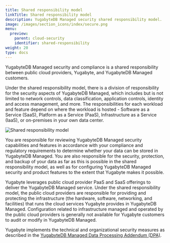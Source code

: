 ```yaml
---
title: Shared responsibility model
linkTitle: Shared responsibility model
description: YugabyteDB Managed security shared responsibility model.
image: /images/section_icons/index/secure.png
menu:
  preview:
    parent: cloud-security
    identifier: shared-responsibility
weight: 20
type: docs
---
```


YugabyteDB Managed security and compliance is a shared responsibility between public cloud providers, Yugabyte, and YugabyteDB Managed customers.

Under the shared responsibility model, there is a division of responsibility for the security aspects of YugabyteDB Managed, which includes but is not limited to network controls, data classification, application controls, identity and access management, and more. The responsibilities for each workload and feature depend on where the workload is hosted - Software as a Service (SaaS), Platform as a Service (PaaS), Infrastructure as a Service (IaaS), or on-premises in your own data center.

![Shared responsibility model](/images/yb-cloud/cloud-shared-responsibility.png)

You are responsible for reviewing YugabyteDB Managed security capabilities and features in accordance with your compliance and regulatory requirements to determine whether your data can be stored in YugabyteDB Managed. You are also responsible for the security, protection, and backup of your data as far as this is possible in the shared responsibility model, as well as for configuring YugabyteDB Managed security and product features to the extent that Yugabyte makes it possible.

Yugabyte leverages public cloud provider PaaS and SaaS offerings to deliver the YugabyteDB Managed service. Under the shared responsibility model, the public cloud providers are responsible for providing and protecting the infrastructure (the hardware, software, networking, and facilities) that runs the cloud services Yugabyte provides in YugabyteDB Managed. Configuration related to infrastructure managed and operated by the public cloud providers is generally not available for Yugabyte customers to audit or modify in YugabyteDB Managed.

Yugabyte implements the technical and organizational security measures as described in the [YugabyteDB Managed Data Processing Addendum (DPA)](https://www.yugabyte.com/yugabyte-cloud-data-processing-addendum/).
